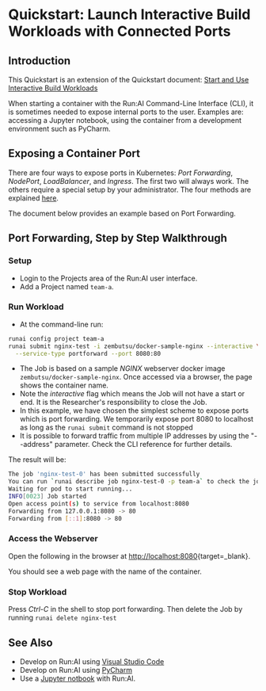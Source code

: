 # Quickstart: Launch Interactive Build Workloads with Connected Ports

## Introduction

 This Quickstart is an extension of the Quickstart document: [Start and Use Interactive Build Workloads](walkthrough-build.md) 

 When starting a container with the Run:AI Command-Line Interface (CLI), it is sometimes needed to expose internal ports to the user. Examples are: accessing a Jupyter notebook, using the container from a development environment such as PyCharm. 

## Exposing a Container Port

 There are four ways to expose ports in Kubernetes: _Port Forwarding_, _NodePort_, _LoadBalancer_, and _Ingress_. The first two will always work. The others require a special setup by your administrator. The four methods are explained [here](../../admin/runai-setup/config/allow-external-access-to-containers.md). 

 The document below provides an example based on Port Forwarding.


## Port Forwarding, Step by Step Walkthrough

### Setup

*  Login to the Projects area of the Run:AI user interface.
*  Add a Project named `team-a`.

### Run Workload

*   At the command-line run:

``` bash
runai config project team-a
runai submit nginx-test -i zembutsu/docker-sample-nginx --interactive \
  --service-type portforward --port 8080:80 
```

*   The Job is based on a sample _NGINX_ webserver docker image `zembutsu/docker-sample-nginx`. Once accessed via a browser, the page shows the container name. 
*   Note the _interactive_ flag which means the Job will not have a start or end. It is the Researcher's responsibility to close the Job.  
*   In this example, we have chosen the simplest scheme to expose ports which is port forwarding. We temporarily expose port 8080 to localhost as long as the `runai submit` command is not stopped
*   It is possible to forward traffic from multiple IP addresses by using the "--address" parameter. Check the CLI reference for further details. 

The result will be:

``` bash
The job 'nginx-test-0' has been submitted successfully
You can run `runai describe job nginx-test-0 -p team-a` to check the job status
Waiting for pod to start running...
INFO[0023] Job started
Open access point(s) to service from localhost:8080
Forwarding from 127.0.0.1:8080 -> 80
Forwarding from [::1]:8080 -> 80
```

### Access the Webserver 

Open the following in the browser at [http://localhost:8080](http://localhost:8080){target=_blank}.

You should see a web page with the name of the container.

### Stop Workload

Press _Ctrl-C_ in the shell to stop port forwarding. Then delete the Job by running `runai delete nginx-test`
## See Also

* Develop on Run:AI using [Visual Studio Code](../tools/dev-vscode.md)
* Develop on Run:AI using [PyCharm](../tools/dev-pycharm.md)
* Use a [Jupyter notbook](../tools/dev-jupyter.md) with Run:AI.
